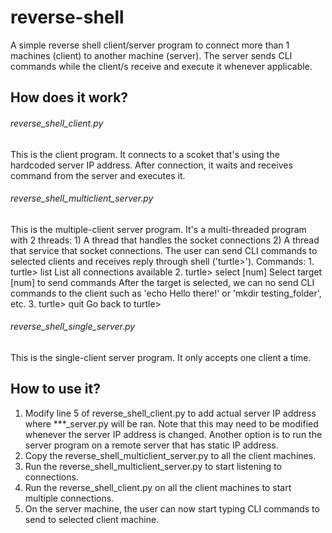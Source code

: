 # reverse-shell
A simple reverse shell client/server program to connect more than 1 machines (client) to another machine (server). The server sends CLI commands while the client/s receive and execute it whenever applicable.

## How does it work?

###### reverse_shell_client.py
This is the client program. It connects to a scoket that's using the hardcoded server IP address. After connection, it waits and receives command from the server and executes it.

###### reverse_shell_multiclient_server.py
This is the multiple-client server program. It's a multi-threaded program with 2 threads: 1) A thread that handles the socket connections 2) A thread that service that socket connections. The user can send CLI commands to selected clients and receives reply through shell ('turtle>').
Commands:
    1. turtle> list
        List all connections available
    2. turtle> select [num]
        Select target [num] to send commands
        After the target is selected, we can no send CLI commands to the client such as 'echo Hello there!' or 'mkdir testing_folder', etc.
    3. turtle> quit 
        Go back to turtle>

###### reverse_shell_single_server.py
This is the single-client server program. It only accepts one client a time.

## How to use it?

1. Modify line 5 of reverse_shell_client.py to add actual server IP address where ***_server.py will be ran. Note that this may need to be modified whenever the server IP address is changed. Another option is to run the server program on a remote server that has static IP address.
2. Copy the reverse_shell_multiclient_server.py to all the client machines. 
3. Run the reverse_shell_multiclient_server.py to start listening to connections.
4. Run the reverse_shell_client.py on all the client machines to start multiple connections.
5. On the server machine, the user can now start typing CLI commands to send to selected client machine.
